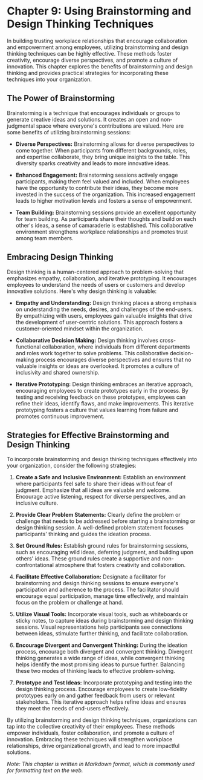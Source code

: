 Chapter 9: Using Brainstorming and Design Thinking Techniques
=============================================================

In building trusting workplace relationships that encourage collaboration and empowerment among employees, utilizing brainstorming and design thinking techniques can be highly effective. These methods foster creativity, encourage diverse perspectives, and promote a culture of innovation. This chapter explores the benefits of brainstorming and design thinking and provides practical strategies for incorporating these techniques into your organization.

The Power of Brainstorming
--------------------------

Brainstorming is a technique that encourages individuals or groups to generate creative ideas and solutions. It creates an open and non-judgmental space where everyone's contributions are valued. Here are some benefits of utilizing brainstorming sessions:

* **Diverse Perspectives:** Brainstorming allows for diverse perspectives to come together. When participants from different backgrounds, roles, and expertise collaborate, they bring unique insights to the table. This diversity sparks creativity and leads to more innovative ideas.

* **Enhanced Engagement:** Brainstorming sessions actively engage participants, making them feel valued and included. When employees have the opportunity to contribute their ideas, they become more invested in the success of the organization. This increased engagement leads to higher motivation levels and fosters a sense of empowerment.

* **Team Building:** Brainstorming sessions provide an excellent opportunity for team building. As participants share their thoughts and build on each other's ideas, a sense of camaraderie is established. This collaborative environment strengthens workplace relationships and promotes trust among team members.

Embracing Design Thinking
-------------------------

Design thinking is a human-centered approach to problem-solving that emphasizes empathy, collaboration, and iterative prototyping. It encourages employees to understand the needs of users or customers and develop innovative solutions. Here's why design thinking is valuable:

* **Empathy and Understanding:** Design thinking places a strong emphasis on understanding the needs, desires, and challenges of the end-users. By empathizing with users, employees gain valuable insights that drive the development of user-centric solutions. This approach fosters a customer-oriented mindset within the organization.

* **Collaborative Decision Making:** Design thinking involves cross-functional collaboration, where individuals from different departments and roles work together to solve problems. This collaborative decision-making process encourages diverse perspectives and ensures that no valuable insights or ideas are overlooked. It promotes a culture of inclusivity and shared ownership.

* **Iterative Prototyping:** Design thinking embraces an iterative approach, encouraging employees to create prototypes early in the process. By testing and receiving feedback on these prototypes, employees can refine their ideas, identify flaws, and make improvements. This iterative prototyping fosters a culture that values learning from failure and promotes continuous improvement.

Strategies for Effective Brainstorming and Design Thinking
----------------------------------------------------------

To incorporate brainstorming and design thinking techniques effectively into your organization, consider the following strategies:

1. **Create a Safe and Inclusive Environment:** Establish an environment where participants feel safe to share their ideas without fear of judgment. Emphasize that all ideas are valuable and welcome. Encourage active listening, respect for diverse perspectives, and an inclusive culture.

2. **Provide Clear Problem Statements:** Clearly define the problem or challenge that needs to be addressed before starting a brainstorming or design thinking session. A well-defined problem statement focuses participants' thinking and guides the ideation process.

3. **Set Ground Rules:** Establish ground rules for brainstorming sessions, such as encouraging wild ideas, deferring judgment, and building upon others' ideas. These ground rules create a supportive and non-confrontational atmosphere that fosters creativity and collaboration.

4. **Facilitate Effective Collaboration:** Designate a facilitator for brainstorming and design thinking sessions to ensure everyone's participation and adherence to the process. The facilitator should encourage equal participation, manage time effectively, and maintain focus on the problem or challenge at hand.

5. **Utilize Visual Tools:** Incorporate visual tools, such as whiteboards or sticky notes, to capture ideas during brainstorming and design thinking sessions. Visual representations help participants see connections between ideas, stimulate further thinking, and facilitate collaboration.

6. **Encourage Divergent and Convergent Thinking:** During the ideation process, encourage both divergent and convergent thinking. Divergent thinking generates a wide range of ideas, while convergent thinking helps identify the most promising ideas to pursue further. Balancing these two modes of thinking leads to effective problem-solving.

7. **Prototype and Test Ideas:** Incorporate prototyping and testing into the design thinking process. Encourage employees to create low-fidelity prototypes early on and gather feedback from users or relevant stakeholders. This iterative approach helps refine ideas and ensures they meet the needs of end-users effectively.

By utilizing brainstorming and design thinking techniques, organizations can tap into the collective creativity of their employees. These methods empower individuals, foster collaboration, and promote a culture of innovation. Embracing these techniques will strengthen workplace relationships, drive organizational growth, and lead to more impactful solutions.

*Note: This chapter is written in Markdown format, which is commonly used for formatting text on the web.*

